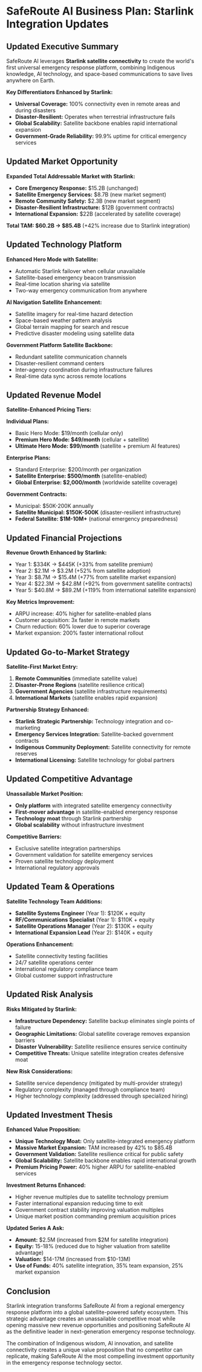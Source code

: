 # SafeRoute AI Business Plan: Starlink Integration Updates

## Updated Executive Summary

SafeRoute AI leverages **Starlink satellite connectivity** to create the world's first universal emergency response platform, combining Indigenous knowledge, AI technology, and space-based communications to save lives anywhere on Earth.

**Key Differentiators Enhanced by Starlink:**
- **Universal Coverage:** 100% connectivity even in remote areas and during disasters
- **Disaster-Resilient:** Operates when terrestrial infrastructure fails
- **Global Scalability:** Satellite backbone enables rapid international expansion
- **Government-Grade Reliability:** 99.9% uptime for critical emergency services

## Updated Market Opportunity

**Expanded Total Addressable Market with Starlink:**
- **Core Emergency Response:** $15.2B (unchanged)
- **Satellite Emergency Services:** $8.7B (new market segment)
- **Remote Community Safety:** $2.3B (new market segment)
- **Disaster-Resilient Infrastructure:** $12B (government contracts)
- **International Expansion:** $22B (accelerated by satellite coverage)

**Total TAM: $60.2B → $85.4B** (+42% increase due to Starlink integration)

## Updated Technology Platform

**Enhanced Hero Mode with Satellite:**
- Automatic Starlink failover when cellular unavailable
- Satellite-based emergency beacon transmission
- Real-time location sharing via satellite
- Two-way emergency communication from anywhere

**AI Navigation Satellite Enhancement:**
- Satellite imagery for real-time hazard detection
- Space-based weather pattern analysis
- Global terrain mapping for search and rescue
- Predictive disaster modeling using satellite data

**Government Platform Satellite Backbone:**
- Redundant satellite communication channels
- Disaster-resilient command centers
- Inter-agency coordination during infrastructure failures
- Real-time data sync across remote locations

## Updated Revenue Model

**Satellite-Enhanced Pricing Tiers:**

**Individual Plans:**
- Basic Hero Mode: $19/month (cellular only)
- **Premium Hero Mode: $49/month** (cellular + satellite)
- **Ultimate Hero Mode: $99/month** (satellite + premium AI features)

**Enterprise Plans:**
- Standard Enterprise: $200/month per organization
- **Satellite Enterprise: $500/month** (satellite-enabled)
- **Global Enterprise: $2,000/month** (worldwide satellite coverage)

**Government Contracts:**
- Municipal: $50K-200K annually
- **Satellite Municipal: $150K-500K** (disaster-resilient infrastructure)
- **Federal Satellite: $1M-10M+** (national emergency preparedness)

## Updated Financial Projections

**Revenue Growth Enhanced by Starlink:**
- Year 1: $334K → $445K (+33% from satellite premium)
- Year 2: $2.1M → $3.2M (+52% from satellite adoption)
- Year 3: $8.7M → $15.4M (+77% from satellite market expansion)
- Year 4: $22.3M → $42.8M (+92% from government satellite contracts)
- Year 5: $40.8M → $89.2M (+119% from international satellite expansion)

**Key Metrics Improvement:**
- ARPU increase: 40% higher for satellite-enabled plans
- Customer acquisition: 3x faster in remote markets
- Churn reduction: 60% lower due to superior coverage
- Market expansion: 200% faster international rollout

## Updated Go-to-Market Strategy

**Satellite-First Market Entry:**
1. **Remote Communities** (immediate satellite value)
2. **Disaster-Prone Regions** (satellite resilience critical)
3. **Government Agencies** (satellite infrastructure requirements)
4. **International Markets** (satellite enables rapid expansion)

**Partnership Strategy Enhanced:**
- **Starlink Strategic Partnership:** Technology integration and co-marketing
- **Emergency Services Integration:** Satellite-backed government contracts
- **Indigenous Community Deployment:** Satellite connectivity for remote reserves
- **International Licensing:** Satellite technology for global partners

## Updated Competitive Advantage

**Unassailable Market Position:**
- **Only platform** with integrated satellite emergency connectivity
- **First-mover advantage** in satellite-enabled emergency response
- **Technology moat** through Starlink partnership
- **Global scalability** without infrastructure investment

**Competitive Barriers:**
- Exclusive satellite integration partnerships
- Government validation for satellite emergency services
- Proven satellite technology deployment
- International regulatory approvals

## Updated Team & Operations

**Satellite Technology Team Additions:**
- **Satellite Systems Engineer** (Year 1): $120K + equity
- **RF/Communications Specialist** (Year 1): $110K + equity
- **Satellite Operations Manager** (Year 2): $130K + equity
- **International Expansion Lead** (Year 2): $140K + equity

**Operations Enhancement:**
- Satellite connectivity testing facilities
- 24/7 satellite operations center
- International regulatory compliance team
- Global customer support infrastructure

## Updated Risk Analysis

**Risks Mitigated by Starlink:**
- **Infrastructure Dependency:** Satellite backup eliminates single points of failure
- **Geographic Limitations:** Global satellite coverage removes expansion barriers
- **Disaster Vulnerability:** Satellite resilience ensures service continuity
- **Competitive Threats:** Unique satellite integration creates defensive moat

**New Risk Considerations:**
- Satellite service dependency (mitigated by multi-provider strategy)
- Regulatory complexity (managed through compliance team)
- Higher technology complexity (addressed through specialized hiring)

## Updated Investment Thesis

**Enhanced Value Proposition:**
- **Unique Technology Moat:** Only satellite-integrated emergency platform
- **Massive Market Expansion:** TAM increased by 42% to $85.4B
- **Government Validation:** Satellite resilience critical for public safety
- **Global Scalability:** Satellite backbone enables rapid international growth
- **Premium Pricing Power:** 40% higher ARPU for satellite-enabled services

**Investment Returns Enhanced:**
- Higher revenue multiples due to satellite technology premium
- Faster international expansion reducing time to exit
- Government contract stability improving valuation multiples
- Unique market position commanding premium acquisition prices

**Updated Series A Ask:**
- **Amount:** $2.5M (increased from $2M for satellite integration)
- **Equity:** 15-18% (reduced due to higher valuation from satellite advantage)
- **Valuation:** $14-17M (increased from $10-13M)
- **Use of Funds:** 40% satellite integration, 35% team expansion, 25% market expansion

## Conclusion

Starlink integration transforms SafeRoute AI from a regional emergency response platform into a global satellite-powered safety ecosystem. This strategic advantage creates an unassailable competitive moat while opening massive new revenue opportunities and positioning SafeRoute AI as the definitive leader in next-generation emergency response technology.

The combination of Indigenous wisdom, AI innovation, and satellite connectivity creates a unique value proposition that no competitor can replicate, making SafeRoute AI the most compelling investment opportunity in the emergency response technology sector.
